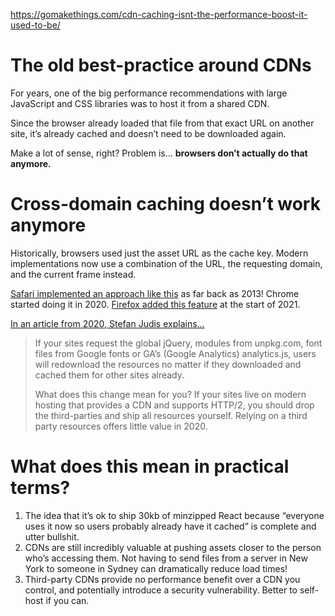 
https://gomakethings.com/cdn-caching-isnt-the-performance-boost-it-used-to-be/

# The old best-practice around CDNs

For years, one of the big performance recommendations with large JavaScript and CSS libraries was to host it from a shared CDN.

Since the browser already loaded that file from that exact URL on another site, it’s already cached and doesn’t need to be downloaded again.

Make a lot of sense, right? Problem is… **browsers don’t actually do that anymore.**

# Cross-domain caching doesn’t work anymore

Historically, browsers used just the asset URL as the cache key. Modern implementations now use a combination of the URL, the requesting domain, and the current frame instead.

[Safari implemented an approach like this](https://bugs.webkit.org/show_bug.cgi?id=110269) as far back as 2013! Chrome started doing it in 2020. [Firefox added this feature](https://developer.mozilla.org/en-US/docs/Web/Privacy/State_Partitioning#network_partitioning) at the start of 2021.

[In an article from 2020, Stefan Judis explains…](https://www.stefanjudis.com/notes/say-goodbye-to-resource-caching-across-sites-and-domains/)

> If your sites request the global jQuery, modules from unpkg.com, font files from Google fonts or GA’s (Google Analytics) analytics.js, users will redownload the resources no matter if they downloaded and cached them for other sites already.
>
> What does this change mean for you? If your sites live on modern hosting that provides a CDN and supports HTTP/2, you should drop the third-parties and ship all resources yourself. Relying on a third party resources offers little value in 2020.

# What does this mean in practical terms?

1. The idea that it’s ok to ship 30kb of minzipped React because “everyone uses it now so users probably already have it cached” is complete and utter bullshit.
2. CDNs are still incredibly valuable at pushing assets closer to the person who’s accessing them. Not having to send files from a server in New York to someone in Sydney can dramatically reduce load times!
3. Third-party CDNs provide no performance benefit over a CDN you control, and potentially introduce a security vulnerability. Better to self-host if you can.
